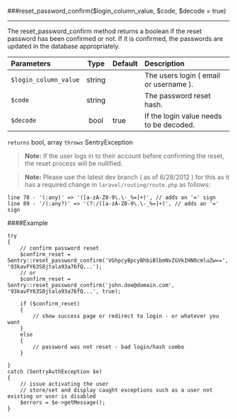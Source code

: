 <a id="reset-password-confirm" href="#"></a>
###reset_password_confirm($login_column_value, $code, $decode = true)

----------

The reset_password_confirm method returns a boolean if the reset password has been confirmed or not. If it is confirmed, the passwords are updated in the database appropriately.

Parameters                   | Type            | Default       | Description
:--------------------------- | :-------------: | :------------ | :--------------
`$login_column_value`        | string          |               | The users login ( email or username ).
`$code`                      | string          |               | The password reset hash.
`$decode`                    | bool            | true          | If the login value needs to be decoded.

`returns` bool, array `throws` SentryException

> **Note:** If the user logs in to their account before confirming the reset, the reset process will be nullified.

> **Note:** Please use the latest dev branch ( as of 6/28/2012 ) for this as it has a required change in `laravel/routing/route.php` as follows:

	line 78 - '(:any)' => '([a-zA-Z0-9\.\-_%=]+)', // adds an '=' sign
	line 89 - '/(:any?)' => '(?:/([a-zA-Z0-9\.\-_%=]+)', // adds an '=' sign


####Example

	try
	{
	    // confirm password reset
	    $confirm_reset = Sentry::reset_password_confirm('VGhpcyBpcyBhbiBlbmNvZGVkIHN0cmluZw==', '93kavFY63S8jtala93a76fQ...');
	    // or
	    $confirm_reset = Sentry::reset_password_confirm('john.doe@domain.com', '93kavFY63S8jtala93a76fQ...', true);

	    if ($confirm_reset)
	    {
	        // show success page or redirect to login - or whatever you want
	    }
	    else
	    {
	        // password was not reset - bad login/hash combo
	    }

	}
	catch (SentryAuthException $e)
	{
	    // issue activating the user
	    // store/set and display caught exceptions such as a user not existing or user is disabled
	    $errors = $e->getMessage();
	}
